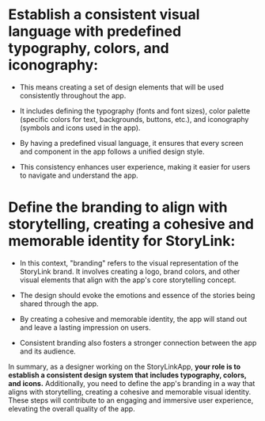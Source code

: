 # Establish a consistent visual language with predefined typography, colors, and iconography:

- This means creating a set of design elements that will be used consistently throughout the app. 

- It includes defining the typography (fonts and font sizes), color palette (specific colors for text, backgrounds, buttons, etc.), and iconography (symbols and icons used in the app). 

- By having a predefined visual language, it ensures that every screen and component in the app follows a unified design style. 

- This consistency enhances user experience, making it easier for users to navigate and understand the app.

# Define the branding to align with storytelling, creating a cohesive and memorable identity for StoryLink:

- In this context, "branding" refers to the visual representation of the StoryLink brand. It involves creating a logo, brand colors, and other visual elements that align with the app's core storytelling concept. 

- The design should evoke the emotions and essence of the stories being shared through the app.

- By creating a cohesive and memorable identity, the app will stand out and leave a lasting impression on users. 

- Consistent branding also fosters a stronger connection between the app and its audience.

In summary, as a designer working on the StoryLinkApp, **your role is to establish a consistent design system that includes typography, colors, and icons.** Additionally, you need to define the app's branding in a way that aligns with storytelling, creating a cohesive and memorable visual identity. These steps will contribute to an engaging and immersive user experience, elevating the overall quality of the app.






